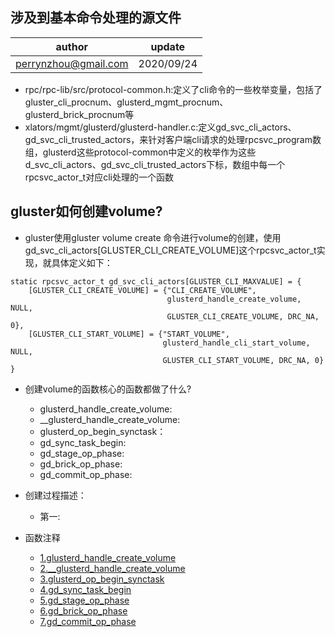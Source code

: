 ## 涉及到基本命令处理的源文件

| author | update |
| ------ | ------ |
| perrynzhou@gmail.com | 2020/09/24 |

- rpc/rpc-lib/src/protocol-common.h:定义了cli命令的一些枚举变量，包括了gluster_cli_procnum、glusterd_mgmt_procnum、glusterd_brick_procnum等
- xlators/mgmt/glusterd/glusterd-handler.c:定义gd_svc_cli_actors、gd_svc_cli_trusted_actors，来针对客户端cli请求的处理rpcsvc_program数组，glusterd这些protocol-common中定义的枚举作为这些d_svc_cli_actors、gd_svc_cli_trusted_actors下标，数组中每一个rpcsvc_actor_t对应cli处理的一个函数

## gluster如何创建volume?

- gluster使用gluster volume create 命令进行volume的创建，使用gd_svc_cli_actors[GLUSTER_CLI_CREATE_VOLUME]这个rpcsvc_actor_t实现，就具体定义如下：
```
static rpcsvc_actor_t gd_svc_cli_actors[GLUSTER_CLI_MAXVALUE] = {
    [GLUSTER_CLI_CREATE_VOLUME] = {"CLI_CREATE_VOLUME",
                                   glusterd_handle_create_volume, NULL,
                                   GLUSTER_CLI_CREATE_VOLUME, DRC_NA, 0},
    [GLUSTER_CLI_START_VOLUME] = {"START_VOLUME",
                                  glusterd_handle_cli_start_volume, NULL,
                                  GLUSTER_CLI_START_VOLUME, DRC_NA, 0}
}
```

- 创建volume的函数核心的函数都做了什么?
  - glusterd_handle_create_volume:
  - __glusterd_handle_create_volume:
  - glusterd_op_begin_synctask：
  - gd_sync_task_begin:
  - gd_stage_op_phase:
  - gd_brick_op_phase:
  - gd_commit_op_phase:

- 创建过程描述：
  - 第一:
  
- 函数注释
  - [1.glusterd_handle_create_volume](./document/glusterfs调试.md)
  - [2.__glusterd_handle_create_volume](./document/glusterfs调试.md)
  - [3.glusterd_op_begin_synctask](./document/glusterfs调试.md)
  - [4.gd_sync_task_begin](./document/glusterfs调试.md)
  - [5.gd_stage_op_phase](./document/glusterfs调试.md)
  - [6.gd_brick_op_phase](./document/glusterfs调试.md)
  - [7.gd_commit_op_phase](./document/glusterfs调试.md)
